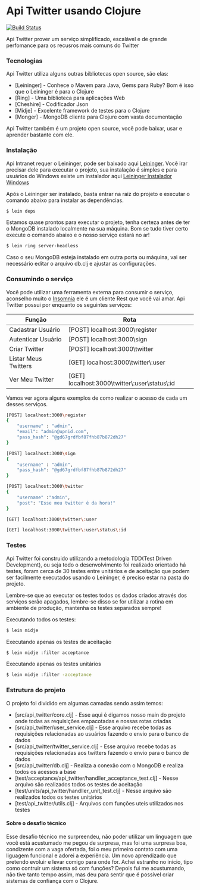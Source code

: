# Api Twitter usando Clojure

[![Build Status](https://travis-ci.org/joemccann/dillinger.svg?branch=master)](https://travis-ci.org/joemccann/dillinger)

Api Twitter prover um serviço simplificado, escalável e de grande perfomance para os recusros mais comuns do Twitter

### Tecnologias

Api Twitter utiliza alguns outras bibliotecas open source, são elas:

* [Leininger] - Conhece o Mavem para Java, Gems para Ruby? Bom é isso que o Leininger é para o Clojure
* [Ring] - Uma biblioteca para aplicações Web
* [Cheshire] - Codificador Json
* [Midje] - Excelente framework de testes para o Clojure
* [Monger] - MongoDB cliente para Clojure com vasta documentação

Api Twitter também é um projeto open source, você pode baixar, usar e aprender bastante com ele.
 

### Instalação

Api Intranet requer o Leininger, pode ser baixado aqui  [Leininger](https://leiningen.org/). Você irar precisar dele para executar o projeto, sua instalação é simples e para usuários do Windows existe um instalador aqui [Leininger Instalador Windows ](https://djpowell.github.io/leiningen-win-installer/) 

Após o Leininger ser instalado, basta entrar na raiz do projeto e executar o comando abaixo para instalar as dependências.

```sh
$ lein deps
```

Estamos quase prontos para executar o projeto, tenha certeza antes de ter o MongoDB instalado localmente na sua máquina.  Bom se tudo tiver certo execute o comando abaixo e o nosso serviço estará no ar!

```sh
$ lein ring server-headless
```

Caso o seu MongoDB esteja instalado em outra porta ou máquina, vai ser necessário editar o arquivo db.clj e ajustar as configurações.


### Consumindo o serviço

Você pode utilizar uma ferramenta externa para consumir o serviço, aconselho muito o [Insomnia](https://insomnia.rest/) ele é um cliente Rest que você vai amar. Api Twitter possui por enquanto os seguintes serviços:

| Função | Rota |
| ------ | ------ |
| Cadastrar Usuário |[POST] localhost:3000\register |
| Autenticar Usuário |[POST] localhost:3000\sign |
| Criar Twitter |[POST] localhost:3000\twitter|
| Listar Meus Twitters | [GET] localhost:3000\twitter\\:user |
| Ver Meu Twitter |[GET] localhost:3000\twitter\\:user\status\\:id |

Vamos ver agora alguns exemplos de como realizar o acesso de cada um desses serviços.

```sh
[POST] localhost:3000\register
{
	"username" : "admin", 
	"email": "admin@upnid.com", 
	"pass_hash": "@gd67grdfbf87fhb87b872dh27"
}
```

```sh
[POST] localhost:3000\sign 
{
	"username" : "admin", 
	"pass_hash": "@gd67grdfbf87fhb87b872dh27"
}
```

```sh
[POST] localhost:3000\twitter
{
	"username" :"admin", 
	"post": "Esse meu twitter é da hora!"
}
```

```sh
[GET] localhost:3000\twitter\:user
```

```sh
[GET] localhost:3000\twitter\:user\status\:id
```
### Testes

Api Twitter foi construido utilizando a metodologia TDD(Test Driven Development), ou seja todo o desenvolvimento foi realizado orientado há testes, foram cerca de 30 testes entre unitários e de aceitação que podem ser facilmente executados usando o Leininger, é preciso estar na pasta do projeto.

Lembre-se que ao executar os testes todos os dados criados através dos serviços serão apagados, lembre-se disso se for utilizar a rotina em ambiente de produção, mantenha os testes separados sempre! 

Executando todos os testes:
```sh
$ lein midje
```
Executando apenas os testes de aceitação
```sh
$ lein midje :filter acceptance
```
Executando apenas os testes unitários
```sh
$ lein midje :filter -acceptance
```

### Estrutura do projeto

O projeto foi dividido em algumas camadas sendo assim temos:

* [src/api_twitter/core.clj] - Esse aqui é digamos nosso main do projeto onde todas as requisições empacotadas e nossas rotas criadas
* [src/api_twitter/user_service.clj] - Esse arquivo recebe todas as requisições relacionadas ao usuários fazendo o envio para o banco de dados
* [src/api_twitter/twitter_service.clj] - Esse arquivo recebe todas as requisições relacionadas aos twitters fazendo o envio para o banco de dados
* [src/api_twitter/db.clj] - Realiza a conexão com o MongoDB e realiza todos os acessos a base
* [test/acceptance/api_twitter/handller_acceptance_test.clj] - Nesse arquivo são realizados todos os testes de aceitação
* [test/units/api_twitter/handller_unit_test.clj] - Nesse arquivo são realizados todos os testes unitários
* [test/api_twitter/utils.clj] - Arquivos com funções uteis utilizados nos testes

#### Sobre o desafio técnico

Esse desafio técnico me surpreendeu, não poder utilizar um linguagem que você está acustumado me pegou de surpresa, mas foi uma surpresa boa, condizente com a vaga ofertada, foi o meu primeiro contato com uma liguagem funcional e adorei a experiência. Um novo aprendizado que pretendo evoluir e levar comigo para onde for.
Achei estranho no inicio, tipo como contruir um sistema só com funções? Depois fui me acustumando, não tive tanto tempo assim, mas deu para sentir que é possível criar sistemas de confiança com o Clojure.







